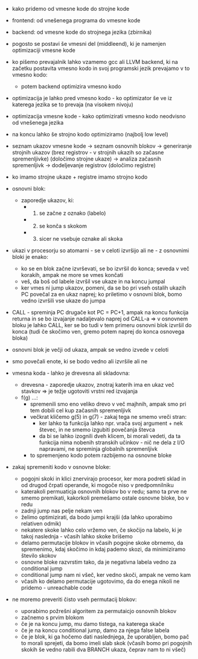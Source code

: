 - kako pridemo od vmesne kode do strojne kode
- frontend: od vnešenega programa do vmesne kode
- backend: od vmesne kode do strojnega jezika (zbirnika)
- pogosto se postavi še vmesni del (middleend), ki je namenjen optimizaciji vmesne kode
- ko pišemo prevajalnik lahko vzamemo gcc ali LLVM backend, ki na začetku postavita vmesno kodo in svoj programski jezik prevajamo v to vmesno kodo:
	- potem backend optimizira vmesno kodo
- optimizacija je lahko pred vmesno kodo - ko optimizator še ve iz katerega jezika se to prevaja (na visokem nivoju)
- optimizacija vmesne kode - kako optimizirati vmesno kodo neodvisno od vnešenega jezika
- na koncu lahko še strojno kodo optimiziramo (najbolj low level)

- seznam ukazov vmesne kode -> seznam osnovnih blokov -> generiranje strojnih ukazov (brez registrov - v strojnih ukazih so začasne spremenljivke) (določimo strojne ukaze) -> analiza začasnih spremenljivk -> dodeljevanje registrov (določimo registre)
- ko imamo strojne ukaze + registre imamo strojno kodo

- osnovni blok:
	- zaporedje ukazov, ki:
		- 1. se začne z oznako (labelo)
		- 2. se konča s skokom
		- 3. sicer ne vsebuje oznake ali skoka
- ukazi v procesorju so atomarni - se v celoti izvršijo ali ne - z osnovnimi bloki je enako:
	- ko se en blok začne izvrševati, se bo izvršil do konca; seveda v več korakih, ampak ne more se vmes končati
	- veš, da boš od labele izvršil vse ukaze in na koncu jumpal
	- ker vmes ni jump ukazov, pomeni, da se bo pri vseh ostalih ukazih PC povečal za en ukaz naprej; ko priletimo v osnovni blok, bomo vedno izvršili vse ukaze do jumpa
- CALL - spreminja PC drugače kot PC = PC+1, ampak na koncu funkcija returna in se bo izvajanje nadaljevalo naprej od CALL-a => v osnovnem bloku je lahko CALL, ker se bo tudi v tem primeru osnovni blok izvršil do konca (tudi če skočimo ven, gremo potem naprej do konca osnovega bloka)
- osnovni blok je večji od ukaza, ampak se vedno izvede v celoti
- smo povečali enote, ki se bodo vedno ali izvršile ali ne

- vmesna koda - lahko je drevesna ali skladovna:
	- drevesna - zaporedje ukazov, znotraj katerih ima en ukaz več stavkov => je težje ugotoviti vrstni red izvajanja
	- f(g) ...:
		- spremenili smo eno veliko drevo v več majhnih, ampak smo pri tem dobili cel kup začasnih spremenljivk
		- večkrat kličemo g(5) in g(7) - zakaj tega ne smemo vreči stran:
			- ker lahko ta funkcija lahko npr. vrača svoj argument + nek števec, in ne smemo izgubiti povečanja števca
			- da bi se lahko izognili dveh klicem, bi morali vedeti, da ta funkcija nima nobenih stranskih učinkov - nič ne dela z I/O napravami, ne spreminja globalnih spremenljivk
		- to spremenjeno kodo potem razbijemo na osnovne bloke

- zakaj spremeniti kodo v osnovne bloke:
	- pogojni skoki in klici znervirajo procesor, ker mora podreti sklad in od drugod črpati operande, ki mogoče niso v predpomnilniku
	- katerakoli permuaticja osnovnih blokov bo v redu; samo ta prve ne smemo premikati, kakorkoli premešamo ostale osnovne bloke, bo v redu
	- zadnji jump nas pelje nekam ven
	- želimo optimizirati, da bodo jumpi krajši (da lahko uporabimo relativen odmik)
	- nekatere skoke lahko celo vržemo ven, če skočijo na labelo, ki je takoj naslednja - včasih lahko skoke brišemo
	- delamo permutacije blokov in včasih pogojne skoke obrnemo, da spremenimo, kdaj skočimo in kdaj pademo skozi, da minimiziramo število skokov
	- osnovne bloke razvrstim tako, da je negativna labela vedno za conditional jump
	- conditional jump nam ni všeč, ker vedno skoči, ampak ne vemo kam
	- včasih ko delamo permutacije ugotovimo, da do enega nikoli ne pridemo - unreachable code

- ne moremo preveriti čisto vseh permutacij blokov:
	- uporabimo požrešni algoritem za permutaicjo osnovnih blokov
	- začnemo s prvim blokom
	- če je na koncu jump, mu damo tistega, na katerega skače
	- če je na koncu conditional jump, damo za njega false labela
	- če je blok, ki ga hočemo dati naslednjega, že uporabljen, bomo pač to morali sprejeti, da bomo imeli slab skok (včasih bomo pri pogojnih skokih še vedno rabili dva BRANCH ukaza, čeprav nam to ni všeč)